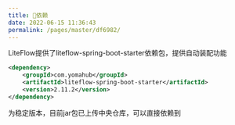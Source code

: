 ```yaml
---
title: 🧬依赖
date: 2022-06-15 11:36:43
permalink: /pages/master/df6982/
---
```


LiteFlow提供了liteflow-spring-boot-starter依赖包，提供自动装配功能

```xml
<dependency>
    <groupId>com.yomahub</groupId>
    <artifactId>liteflow-spring-boot-starter</artifactId>
    <version>2.11.2</version>
</dependency>
```

为稳定版本，目前jar包已上传中央仓库，可以直接依赖到